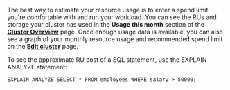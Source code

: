 The best way to estimate your resource usage is to enter a spend limit you're comfortable with and run your workload. You can see the RUs and storage your cluster has used in the **Usage this month** section of the [**Cluster Overview**](serverless-cluster-management.html#view-cluster-overview) page. Once enough usage data is available, you can also see a graph of your monthly resource usage and recommended spend limit on the [**Edit cluster**](serverless-cluster-management.html#edit-your-spend-limit) page.

To see the approximate RU cost of a SQL statement, use the EXPLAIN ANALYZE statement:

  ~~~ shell
  EXPLAIN ANALYZE SELECT * FROM employees WHERE salary > 50000;
  ~~~